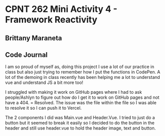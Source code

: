 # CPNT 262 Mini Activity 4 - Framework Reactivity

## Brittany Maraneta

## Code Journal

I am so proud of myself as, doing this project I use a lot of our practice in class but also just trying to remember how I put the functions in CodePen. A lot of the demoing in class recently has been helping me a lot to understand vue and understand JS a bit more too!

I struggled with making it work on GitHub pages where I had to ask people/Ashlyn to figure out how do I get it to work on GitHub pages and not have a 404. = Resolved. The issue was the file within the file so I was able to resolve it so I can push it to Vercel.

The 2 components I did was Main.vue and Header.Vue. I tried to just do a button but it seemed to break it easily so I decided to do the button in the header and still use header.vue to hold the header image, text and button.
